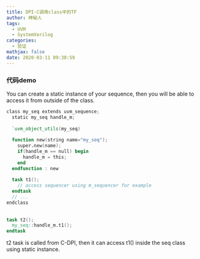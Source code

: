 ```yaml
---
title: DPI-C调用class中的TF
author: 神秘人
tags:
  - UVM
  - SystemVerilog
categories:
  - 验证
mathjax: false
date: 2020-03-11 09:38:59
---
```


### 代码demo

You can create a static instance of your sequence, then you will be able to access it from outside of the class.

```verilog
class my_seq extends uvm_sequence;
  static my_seq handle_m;
 
  `uvm_object_utils(my_seq)
 
  function new(string name="my_seq");
    super.new(name);
    if(handle_m == null) begin
      handle_m = this;
    end
  endfunction : new
 
  task t1();
    // access sequencer using m_sequencer for example
  endtask
  // ...
endclass
 
 
task t2();
  my_seq::handle_m.t1();
endtask
```

t2 task is called from C-DPI, then it can access t1() inside the seq class using static instance.

